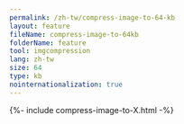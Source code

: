 ```yaml
---
permalink: /zh-tw/compress-image-to-64-kb
layout: feature
fileName: compress-image-to-64kb
folderName: feature
tool: imgcompression
lang: zh-tw
size: 64
type: kb
nointernationalization: true
---
```

{%- include compress-image-to-X.html -%}       

